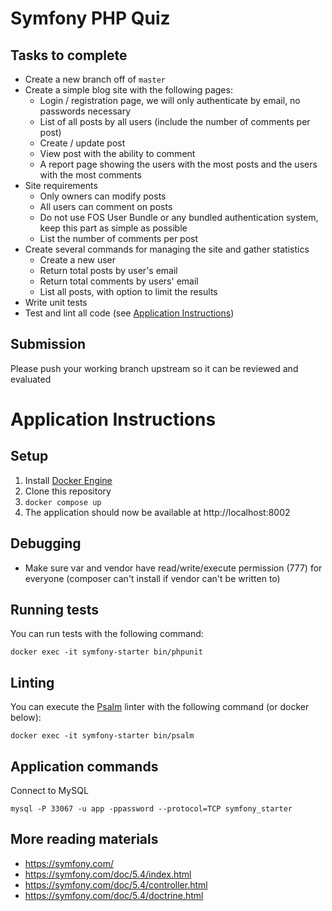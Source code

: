 # Symfony PHP Quiz

## Tasks to complete
- Create a new branch off of `master`
- Create a simple blog site with the following pages:
  - Login / registration page, we will only authenticate by email, no passwords necessary
  - List of all posts by all users (include the number of comments per post)
  - Create / update post
  - View post with the ability to comment
  - A report page showing the users with the most posts and the users with the most comments
- Site requirements
  - Only owners can modify posts
  - All users can comment on posts
  - Do not use FOS User Bundle or any bundled authentication system, keep this part as simple as possible
  - List the number of comments per post
- Create several commands for managing the site and gather statistics
  - Create a new user
  - Return total posts by user's email
  - Return total comments by users' email
  - List all posts, with option to limit the results
- Write unit tests
- Test and lint all code (see [Application Instructions](#application-instructions))

## Submission
Please push your working branch upstream so it can be reviewed and evaluated

# Application Instructions

## Setup
1. Install [Docker Engine](https://docs.docker.com/engine/install/)
2. Clone this repository 
4. ```docker compose up```
5. The application should now be available at http://localhost:8002

## Debugging
- Make sure var and vendor have read/write/execute permission (777) for everyone (composer can't install if vendor can't be written to)

## Running tests
You can run tests with the following command:
```shell
docker exec -it symfony-starter bin/phpunit
```

## Linting
You can execute the [Psalm](https://psalm.dev/) linter with the following command (or docker below):
```shell
docker exec -it symfony-starter bin/psalm
```

## Application commands
Connect to MySQL
```shell
mysql -P 33067 -u app -ppassword --protocol=TCP symfony_starter
```

## More reading materials
- https://symfony.com/
- https://symfony.com/doc/5.4/index.html
- https://symfony.com/doc/5.4/controller.html
- https://symfony.com/doc/5.4/doctrine.html

